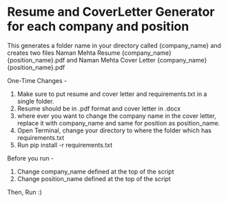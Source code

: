 # Resume and CoverLetter Generator for each company and position

This generates a folder name in your directory called {company_name} and creates two files Naman Mehta Resume {company_name} {position_name}.pdf and Naman Mehta Cover Letter {company_name} {position_name}.pdf

One-Time Changes - 
1. Make sure to put resume and cover letter and requirements.txt in a single folder. 
2. Resume should be in .pdf format and cover letter in .docx
3. where ever you want to change the company name in the cover letter, replace it with company_name and same for position as position_name.
4. Open Terminal, change your directory to where the folder which has requirements.txt
5. Run pip install -r requirements.txt

Before you run - 
1. Change company_name defined at the top of the script
2. Change position_name defined at the top of the script

Then, Run :)
